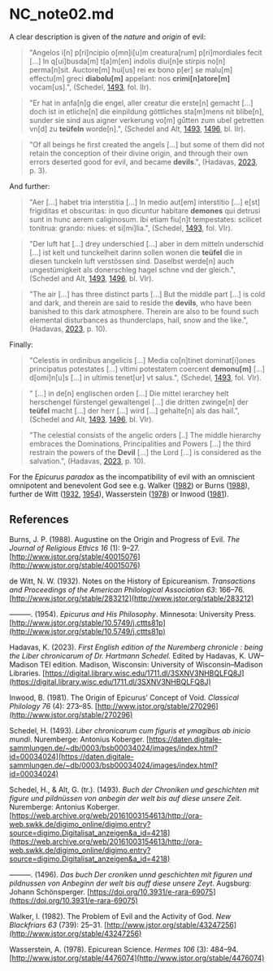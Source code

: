 # NC_note02.md

A clear description is given of the *nature* and *origin* of evil:

>"Angelos i[n] p[ri]ncipio o[mn]i[u]m creatura[rum] p[ri]mordiales fecit [...] In q[ui]busda[m] t[a]m[en] indolis diui[n]e stirpis no[n] perma[n]sit. Auctore[m] hui[us] rei ex bono p[er] se malu[m] effectu[m] greci **diabolu[m]** appelant: nos **crimi[n]atore[m]** vocam[us].", (Schedel, [1493](https://daten.digitale-sammlungen.de/~db/0003/bsb00034024/images/index.html?id=00034024), fol. IIr).

>"Er hat in anfa[n]g die engel, aller creatur die erste[n] gemacht [...] doch ist in etliche[n] die einpildung göttliches sta[m]mens nit blibe[n], sunder sie sind aus aigner verkerung vo[m] gůtten zum ubel getretten vn[d] zu **teüfeln** worde[n].", (Schedel and Alt, [1493](https://web.archive.org/web/20161003154613/http://ora-web.swkk.de/digimo_online/digimo.entry?source=digimo.Digitalisat_anzeigen&a_id=4218), [1496](https://doi.org/10.3931/e-rara-69075), bl. IIr).

>"Of all beings he first created the angels [...] but some of them did not retain the conception of their divine origin, and through their own errors deserted good for evil, and became **devils**.", (Hadavas, [2023](https://digital.library.wisc.edu/1711.dl/3SXNV3NHBQLFQ8J), p. 3).

And further:

>"Aer [...] habet tria interstitia [...] In medio aut[em] interstitio [...] e[st] frigiditas et obscuritas: in quo dicuntur habitare **demones** qui detrusi sunt in hunc aerem caliginosum. Ibi etiam fiu[n]t tempestates: scilicet tonitrua: grando: niues: et si[mi]lia.", (Schedel, [1493](https://daten.digitale-sammlungen.de/~db/0003/bsb00034024/images/index.html?id=00034024), fol. VIr).

>"Der luft hat [...] drey underschied [...] aber in dem mitteln underschid [...] ist kelt und tunckelheit darinn sollen wonen die **teüfel** die in diesen tunckeln luft verstössen sind. Daselbst werde[n] auch ungestümigkeit als donerschleg hagel schne vnd der gleich.", (Schedel and Alt, [1493](https://web.archive.org/web/20161003154613/http://ora-web.swkk.de/digimo_online/digimo.entry?source=digimo.Digitalisat_anzeigen&a_id=4218), [1496](https://doi.org/10.3931/e-rara-69075), bl. VIr).

>"The air [...] has three distinct parts [...] But the middle part [...] is cold and dark, and therein are said to reside the **devils**, who have been banished to this dark atmosphere. Therein are also to be found such elemental disturbances as thunderclaps, hail, snow and the like.", (Hadavas, [2023](https://digital.library.wisc.edu/1711.dl/3SXNV3NHBQLFQ8J), p. 10).

Finally:

>"Celestis in ordinibus angelicis [...] Media co[n]tinet dominat[i]ones principatus potestates [...] vltimi potestatem coercent **demonu[m]** [...] d[omi]n[u]s [...] in ultimis tenet[ur] vt salus.", (Schedel, [1493](https://daten.digitale-sammlungen.de/~db/0003/bsb00034024/images/index.html?id=00034024), fol. VIr).

>" [...] in de[n] englischen orden [...] Die mittel ierarchey helt herschengel fürstengel gewaltengel [...] die dritten zwinge[n] der **teüfel** macht [...] der herr [...] wird [...] gehalte[n] als das hail.", (Schedel and Alt, [1493](), [1496](https://doi.org/10.3931/e-rara-69075), bl. VIr).

>"The celestial consists of the angelic orders [..]  The middle hierarchy embraces the Dominations, Principalities and Powers [...] the third restrain the powers of the **Devil** [...] the Lord [...] is considered as the salvation.", (Hadavas, [2023](https://digital.library.wisc.edu/1711.dl/3SXNV3NHBQLFQ8J), p. 10).

For the *Epicurus paradox* as the incompatibility of evil with an omniscient omnipotent and benevolent God see e.g. Walker ([1982](http://www.jstor.org/stable/43247256)) or Burns ([1988](http://www.jstor.org/stable/40015076)), further de Witt ([1932](http://www.jstor.org/stable/283212), [1954](http://www.jstor.org/stable/10.5749/j.cttts81p)), Wasserstein ([1978](http://www.jstor.org/stable/4476074)) or Inwood ([1981](http://www.jstor.org/stable/270296)).

## References

Burns, J. P. (1988). Augustine on the Origin and Progress of Evil. *The Journal of Religious Ethics 16* (1): 9–27. [http://www.jstor.org/stable/40015076](http://www.jstor.org/stable/40015076)

de Witt, N. W. (1932). Notes on the History of Epicureanism. *Transactions and Proceedings of the American Philological Association 63*: 166–76. [http://www.jstor.org/stable/283212](http://www.jstor.org/stable/283212)

———. (1954). *Epicurus and His Philosophy*. Minnesota: University Press. [http://www.jstor.org/stable/10.5749/j.cttts81p](http://www.jstor.org/stable/10.5749/j.cttts81p)

Hadavas, K. (2023). *First English edition of the Nuremberg chronicle : being the Liber chronicarum of Dr. Hartmann Schedel.* Edited by Hadavas, K. UW–Madison TEI edition. Madison, Wisconsin: University of Wisconsin–Madison Libraries. [https://digital.library.wisc.edu/1711.dl/3SXNV3NHBQLFQ8J](https://digital.library.wisc.edu/1711.dl/3SXNV3NHBQLFQ8J)

Inwood, B. (1981). The Origin of Epicurus’ Concept of Void. *Classical Philology 76* (4): 273–85. [http://www.jstor.org/stable/270296](http://www.jstor.org/stable/270296)

Schedel, H. (1493). *Liber chronicarum cum figuris et ymagibus ab inicio mundi*. Nuremberge: Antonius Koberger. [https://daten.digitale-sammlungen.de/~db/0003/bsb00034024/images/index.html?id=00034024](https://daten.digitale-sammlungen.de/~db/0003/bsb00034024/images/index.html?id=00034024)

Schedel, H., & Alt, G. (tr.). (1493). *Buch der Chroniken und geschichten mit figure und pildnüssen von anbegin der welt bis auf diese unsere Zeit*. Nuremberge: Antonius Koberger.
[https://web.archive.org/web/20161003154613/http://ora-web.swkk.de/digimo_online/digimo.entry?source=digimo.Digitalisat_anzeigen&a_id=4218](https://web.archive.org/web/20161003154613/http://ora-web.swkk.de/digimo_online/digimo.entry?source=digimo.Digitalisat_anzeigen&a_id=4218)

———. (1496). *Das buch Der croniken unnd geschichten mit figuren und pildnussen von Anbeginn der welt bis auff diese unsere Zeyt*. Augsburg: Johann Schönsperger. [https://doi.org/10.3931/e-rara-69075](https://doi.org/10.3931/e-rara-69075)

Walker, I. (1982). The Problem of Evil and the Activity of God. *New Blackfriars 63* (739): 25–31. [http://www.jstor.org/stable/43247256](http://www.jstor.org/stable/43247256)

Wasserstein, A. (1978). Epicurean Science. *Hermes 106* (3): 484–94. [http://www.jstor.org/stable/4476074](http://www.jstor.org/stable/4476074)
